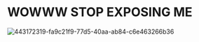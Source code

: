 # WOWWW STOP EXPOSING ME
![443172319-fa9c21f9-77d5-40aa-ab84-c6e463266b36](https://github.com/user-attachments/assets/b72f3672-7e5c-4942-8627-0abafeb9bf1c)

